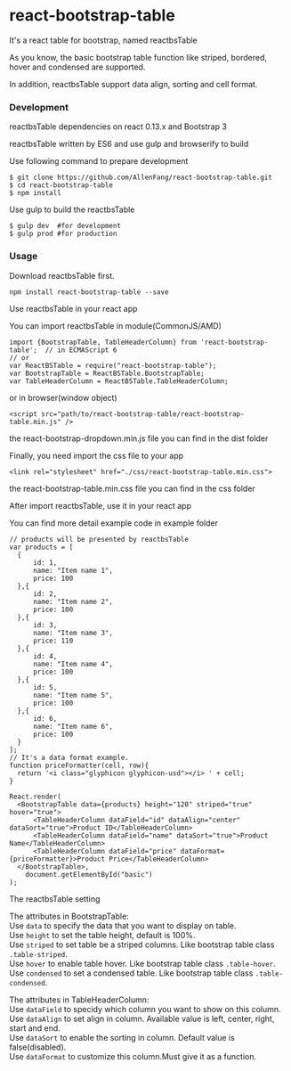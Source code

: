 # react-bootstrap-table
It's a react table for bootstrap, named reactbsTable

As you know, the basic bootstrap table function like striped, bordered, hover and condensed are supported.

In addition, reactbsTable support data align, sorting and cell format.

### Development
reactbsTable dependencies on react 0.13.x and Bootstrap 3

reactbsTable written by ES6 and use gulp and browserify to build

Use following command to prepare development
```
$ git clone https://github.com/AllenFang/react-bootstrap-table.git
$ cd react-bootstrap-table
$ npm install
```
Use gulp to build the reactbsTable
```
$ gulp dev  #for development
$ gulp prod #for production
```

### Usage
Download reactbsTable first.
```
npm install react-bootstrap-table --save
```
Use reactbsTable in your react app

You can import reactbsTable in module(CommonJS/AMD)
```
import {BootstrapTable, TableHeaderColumn} from 'react-bootstrap-table';  // in ECMAScript 6
// or
var ReactBSTable = require("react-bootstrap-table");  
var BootstrapTable = ReactBSTable.BootstrapTable;
var TableHeaderColumn = ReactBSTable.TableHeaderColumn;
```
or in browser(window object)
```
<script src="path/to/react-bootstrap-table/react-bootstrap-table.min.js" />
```
the react-bootstrap-dropdown.min.js file you can find in the dist folder

Finally, you need import the css file to your app
```
<link rel="stylesheet" href="./css/react-bootstrap-table.min.css">
```
the react-bootstrap-table.min.css file you can find in the css folder

After import reactbsTable, use it in your react app

You can find more detail example code in example folder

```
// products will be presented by reactbsTable
var products = [
  {
      id: 1,
      name: "Item name 1",
      price: 100
  },{
      id: 2,
      name: "Item name 2",
      price: 100
  },{
      id: 3,
      name: "Item name 3",
      price: 110
  },{
      id: 4,
      name: "Item name 4",
      price: 100
  },{
      id: 5,
      name: "Item name 5",
      price: 100
  },{
      id: 6,
      name: "Item name 6",
      price: 100
  }
];
// It's a data format example.
function priceFormatter(cell, row){
  return '<i class="glyphicon glyphicon-usd"></i> ' + cell;
}

React.render(
  <BootstrapTable data={products} height="120" striped="true" hover="true">
      <TableHeaderColumn dataField="id" dataAlign="center" dataSort="true">Product ID</TableHeaderColumn>
      <TableHeaderColumn dataField="name" dataSort="true">Product Name</TableHeaderColumn>
      <TableHeaderColumn dataField="price" dataFormat={priceFormatter}>Product Price</TableHeaderColumn>
  </BootstrapTable>,
	document.getElementById("basic")
);
```

The reactbsTable setting   

The attributes in BootstrapTable:   
Use ```data``` to specify the data that you want to display on table.   
Use ```height``` to set the table height, default is 100%.   
Use ```striped``` to set table be a striped columns. Like bootstrap table class ```.table-striped```.   
Use ```hover``` to enable table hover. Like bootstrap table class ```.table-hover```.   
Use ```condensed``` to set a condensed table. Like bootstrap table class ```.table-condensed```.   

The attributes in TableHeaderColumn:   
Use ```dataField``` to specidy which column you want to show on this column.   
Use ```dataAlign``` to set align in column. Available value is left, center, right, start and end.   
Use ```dataSort``` to enable the sorting in column. Default value is false(disabled).   
Use ```dataFormat``` to customize this column.Must give it as a function.         
